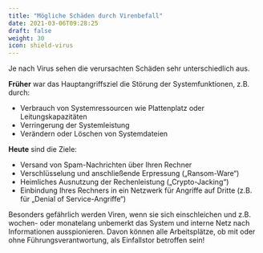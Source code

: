 ```yaml
---
title: "Mögliche Schäden durch Virenbefall"
date: 2021-03-06T09:28:25
draft: false
weight: 30
icon: shield-virus
---
```


Je nach Virus sehen die verursachten Schäden sehr unterschiedlich aus.

**Früher** war das Hauptangriffsziel die Störung der Systemfunktionen, z.B. durch:

- Verbrauch von Systemressourcen wie Plattenplatz oder Leitungskapazitäten
- Verringerung der Systemleistung
- Verändern oder Löschen von Systemdateien

**Heute** sind die Ziele:

- Versand von Spam-Nachrichten über Ihren Rechner
- Verschlüsselung und anschließende Erpressung („Ransom-Ware“)
- Heimliches Ausnutzung der Rechenleistung („Crypto-Jacking“)
- Einbindung Ihres Rechners in ein Netzwerk für Angriffe auf Dritte (z.B. für „Denial of Service-Angriffe“)

Besonders gefährlich werden Viren, wenn sie sich einschleichen und z.B. wochen- oder monatelang unbemerkt das System und interne Netz nach Informationen ausspionieren. Davon können alle Arbeitsplätze, ob mit oder ohne Führungsverantwortung, als Einfallstor betroffen sein!
